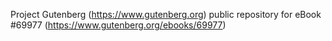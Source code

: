 Project Gutenberg (https://www.gutenberg.org) public repository for
eBook #69977 (https://www.gutenberg.org/ebooks/69977)
